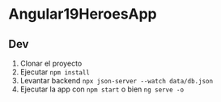 # Angular19HeroesApp

## Dev

1. Clonar el proyecto
2. Ejecutar ```npm install```
3. Levantar backend ```npx json-server --watch data/db.json```
4. Ejecutar la app con ```npm start``` o bien ```ng serve -o```
